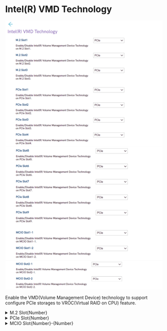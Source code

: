 # Intel(R) VMD Technology #
![](./img/ts_intelvmd_1.png)
![](./img/ts_intelvmd_2.png)
![](./img/ts_intelvmd_3.png)

Enable the VMD(Volume Management Device) technology to 
support configure PCIe storages to VROC(Virtual RAID on 
CPU) feature.

<!-- More options for users: (Display image here?)
would these be more dropdown subheaders? or do we make it another page
look at atadriversetup for ex on how they did it
EX: M.2 Slot 1, M.2 Slot 2, M.2 Slot3
	PCIe Slot1, etc -->

<details><summary>M.2 Slot{Number}</summary>

Enable/Disable Intel(R) Volume Management Device Technology
on M.2 Slot1.

Options:

1. **PCIe** – Default.
2. VMD.

</details>

<details><summary>PCIe Slot{Number}</summary>

Enable/Disable Intel(R) Volume Management Device Technology
on PCIe Slot1.

Options:

1. **PCIe** – Default.
2. VMD.
</details>

<details><summary>MCIO Slot{Number}-{Number}</summary>

Enable/Disable Intel(R) Volume Management Device Technology
on MCIO Slot1-1.

Options:

1. **PCIe** – Default.
2. VMD.
</details>


